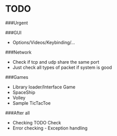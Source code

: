 # TODO

###Urgent

###GUI
- Options/Videos/Keybinding/...

###Network
- Check if tcp and udp share the same port
- Just check all types of packet if system is good

###Games
- Library loader/Interface Game
- SpaceShip
- Volley
- Sample TicTacToe

###After all
- Checking TODO Check
- Error checking - Exception handling
